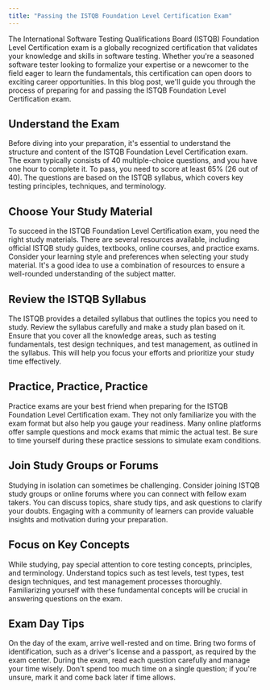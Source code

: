 ```yaml
---
title: "Passing the ISTQB Foundation Level Certification Exam"
---
```


The International Software Testing Qualifications Board (ISTQB) Foundation Level Certification exam is a globally recognized certification that validates your knowledge and skills in software testing. Whether you're a seasoned software tester looking to formalize your expertise or a newcomer to the field eager to learn the fundamentals, this certification can open doors to exciting career opportunities. In this blog post, we'll guide you through the process of preparing for and passing the ISTQB Foundation Level Certification exam.

## Understand the Exam

Before diving into your preparation, it's essential to understand the structure and content of the ISTQB Foundation Level Certification exam. The exam typically consists of 40 multiple-choice questions, and you have one hour to complete it. To pass, you need to score at least 65% (26 out of 40). The questions are based on the ISTQB syllabus, which covers key testing principles, techniques, and terminology.

## Choose Your Study Material

To succeed in the ISTQB Foundation Level Certification exam, you need the right study materials. There are several resources available, including official ISTQB study guides, textbooks, online courses, and practice exams. Consider your learning style and preferences when selecting your study material. It's a good idea to use a combination of resources to ensure a well-rounded understanding of the subject matter.

## Review the ISTQB Syllabus

The ISTQB provides a detailed syllabus that outlines the topics you need to study. Review the syllabus carefully and make a study plan based on it. Ensure that you cover all the knowledge areas, such as testing fundamentals, test design techniques, and test management, as outlined in the syllabus. This will help you focus your efforts and prioritize your study time effectively.

## Practice, Practice, Practice

Practice exams are your best friend when preparing for the ISTQB Foundation Level Certification exam. They not only familiarize you with the exam format but also help you gauge your readiness. Many online platforms offer sample questions and mock exams that mimic the actual test. Be sure to time yourself during these practice sessions to simulate exam conditions.

## Join Study Groups or Forums

Studying in isolation can sometimes be challenging. Consider joining ISTQB study groups or online forums where you can connect with fellow exam takers. You can discuss topics, share study tips, and ask questions to clarify your doubts. Engaging with a community of learners can provide valuable insights and motivation during your preparation.

## Focus on Key Concepts

While studying, pay special attention to core testing concepts, principles, and terminology. Understand topics such as test levels, test types, test design techniques, and test management processes thoroughly. Familiarizing yourself with these fundamental concepts will be crucial in answering questions on the exam.

## Exam Day Tips

On the day of the exam, arrive well-rested and on time. Bring two forms of identification, such as a driver's license and a passport, as required by the exam center. During the exam, read each question carefully and manage your time wisely. Don't spend too much time on a single question; if you're unsure, mark it and come back later if time allows.
